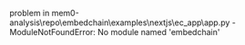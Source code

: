 problem in mem0-analysis\repo\embedchain\examples\nextjs\ec_app\app.py - ModuleNotFoundError: No module named 'embedchain'
